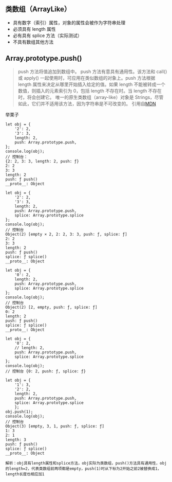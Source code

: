 ## 类数组（ArrayLike）

- 具有数字（索引）属性，对象的属性会被作为字符串处理
- 必须具有 length 属性
- 必有具有 splice 方法（实际测试）
- 不具有数组其他方法

## Array.prototype.push()

> push 方法将值追加到数组中。
> push 方法有意具有通用性。该方法和 call() 或 apply() 一起使用时，可应用在类似数组的对象上。push 方法根据 length 属性来决定从哪里开始插入给定的值。如果 length 不能被转成一个数值，则插入的元素索引为 0，包括 length 不存在时。当 length 不存在时，将会创建它。
> 唯一的原生类数组（array-like）对象是 Strings，尽管如此，它们并不适用该方法，因为字符串是不可改变的。
> 引用自[MDN](https://developer.mozilla.org/zh-CN/docs/Web/JavaScript/Reference/Global_Objects/Array/push)

举栗子

```
let obj = {
    '2': 2,
    '3': 3,
    length: 2,
    push: Array.prototype.push,
};
console.log(obj);
// 控制台：
{2: 2, 3: 3, length: 2, push: ƒ}
2: 2
3: 3
length: 2
push: ƒ push()
__proto__: Object
```

```
let obj = {
    '2': 2,
    '3': 3,
    length: 2,
    push: Array.prototype.push,
    splice: Array.prototype.splice
};
console.log(obj);
// 控制台
Object(2) [empty × 2, 2: 2, 3: 3, push: ƒ, splice: ƒ]
2: 2
3: 3
length: 2
push: ƒ push()
splice: ƒ splice()
__proto__: Object
```

```
let obj = {
    '0': 2,
    length: 2,
    push: Array.prototype.push,
    splice: Array.prototype.splice
};
console.log(obj);
// 控制台
Object(2) [2, empty, push: ƒ, splice: ƒ]
0: 2
length: 2
push: ƒ push()
splice: ƒ splice()
__proto__: Object
```

```
let obj = {
    '0': 2,
    // length: 2,
    push: Array.prototype.push,
    splice: Array.prototype.splice
};
console.log(obj);
// 控制台 {0: 2, push: ƒ, splice: ƒ}
```

```
let obj = {
    '1': 3,
    '2': 2,
    length: 2,
    push: Array.prototype.push,
    splice: Array.prototype.splice
    };
obj.push(1);
console.log(obj);
// 控制台
Object(3) [empty, 3, 1, push: ƒ, splice: ƒ]
1: 3
2: 1
length: 3
push: ƒ push()
splice: ƒ splice()
__proto__: Object

解析：obj具有length属性和splice方法，obj实际为类数组，push()方法具有通用性，obj的length=2，代表类数组前两项都是empty，push(1)时从下标为2开始之前2被替换成1，length长度也相应加1
```
